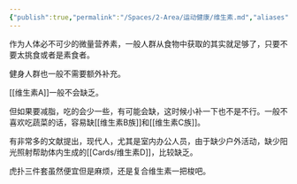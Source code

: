 ```yaml
---
{"publish":true,"permalink":"/Spaces/2-Area/运动健康/维生素.md","aliases":"复合维生素","title":"维生素","created":"2022-09-17","modified":"2025-07-12","cssclasses":""}
---
```



作为人体必不可少的微量营养素，一般人群从食物中获取的其实就足够了，只要不要太挑食或者是素食者。

健身人群也一般不需要额外补充。

[[维生素A]]一般不会缺乏。

但如果要减脂，吃的会少一些，有可能会缺，这时候小补一下也不是不行。一般不喜欢吃蔬菜的话，容易缺[[维生素B族]]和[[维生素C族]]。

有非常多的文献提出，现代人，尤其是室内办公人员，由于缺少户外活动，缺少阳光照射帮助体内生成的[[Cards/维生素D]]，比较缺乏。

虎扑三件套虽然便宜但是麻烦，还是复合维生素一把梭吧。
